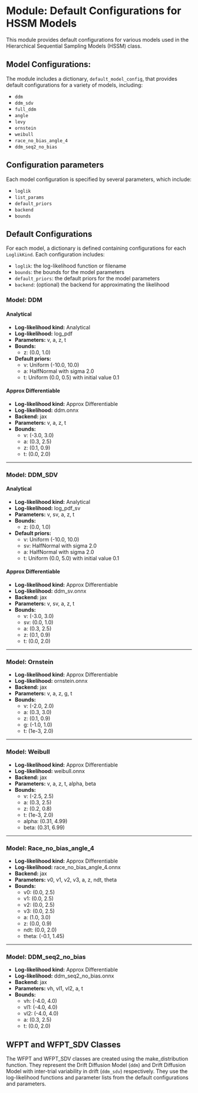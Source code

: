 # Module: Default Configurations for HSSM Models

This module provides default configurations for various models used in the Hierarchical Sequential Sampling Models (HSSM) class.

## Model Configurations:

The module includes a dictionary, `default_model_config`, that provides default configurations for a variety of models, including:

- `ddm`
- `ddm_sdv`
- `full_ddm`
- `angle`
- `levy`
- `ornstein`
- `weibull`
- `race_no_bias_angle_4`
- `ddm_seq2_no_bias`

## Configuration parameters

Each model configuration is specified by several parameters, which include:

- `loglik`
- `list_params`
- `default_priors`
- `backend`
- `bounds`

## Default Configurations

For each model, a dictionary is defined containing configurations for each `LoglikKind`. Each configuration includes:

- `loglik`: the log-likelihood function or filename
- `bounds`: the bounds for the model parameters
- `default_priors`: the default priors for the model parameters
- `backend`: (optional) the backend for approximating the likelihood

### Model: DDM

#### Analytical
- **Log-likelihood kind:** Analytical
- **Log-likelihood:** log_pdf
- **Parameters:** v, a, z, t
- **Bounds:**
  - z: (0.0, 1.0)
- **Default priors:**
  - v: Uniform (-10.0, 10.0)
  - a: HalfNormal with sigma 2.0
  - t: Uniform (0.0, 0.5) with initial value 0.1

#### Approx Differentiable
- **Log-likelihood kind:** Approx Differentiable
- **Log-likelihood:** ddm.onnx
- **Backend:** jax
- **Parameters:** v, a, z, t
- **Bounds:**
  - v: (-3.0, 3.0)
  - a: (0.3, 2.5)
  - z: (0.1, 0.9)
  - t: (0.0, 2.0)

---

### Model: DDM_SDV

#### Analytical
- **Log-likelihood kind:** Analytical
- **Log-likelihood:** log_pdf_sv
- **Parameters:** v, sv, a, z, t
- **Bounds:**
  - z: (0.0, 1.0)
- **Default priors:**
  - v: Uniform (-10.0, 10.0)
  - sv: HalfNormal with sigma 2.0
  - a: HalfNormal with sigma 2.0
  - t: Uniform (0.0, 5.0) with initial value 0.1

#### Approx Differentiable
- **Log-likelihood kind:** Approx Differentiable
- **Log-likelihood:** ddm_sv.onnx
- **Backend:** jax
- **Parameters:** v, sv, a, z, t
- **Bounds:**
  - v: (-3.0, 3.0)
  - sv: (0.0, 1.0)
  - a: (0.3, 2.5)
  - z: (0.1, 0.9)
  - t: (0.0, 2.0)

---

### Model: Ornstein

- **Log-likelihood kind:** Approx Differentiable
- **Log-likelihood:** ornstein.onnx
- **Backend:** jax
- **Parameters:** v, a, z, g, t
- **Bounds:**
  - v: (-2.0, 2.0)
  - a: (0.3, 3.0)
  - z: (0.1, 0.9)
  - g: (-1.0, 1.0)
  - t: (1e-3, 2.0)

---

### Model: Weibull

- **Log-likelihood kind:** Approx Differentiable
- **Log-likelihood:** weibull.onnx
- **Backend:** jax
- **Parameters:** v, a, z, t, alpha, beta
- **Bounds:**
  - v: (-2.5, 2.5)
  - a: (0.3, 2.5)
  - z: (0.2, 0.8)
  - t: (1e-3, 2.0)
  - alpha: (0.31, 4.99)
  - beta: (0.31, 6.99)

---

### Model: Race_no_bias_angle_4

- **Log-likelihood kind:** Approx Differentiable
- **Log-likelihood:** race_no_bias_angle_4.onnx
- **Backend:** jax
- **Parameters:** v0, v1, v2, v3, a, z, ndt, theta
- **Bounds:**
  - v0: (0.0, 2.5)
  - v1: (0.0, 2.5)
  - v2: (0.0, 2.5)
  - v3: (0.0, 2.5)
  - a: (1.0, 3.0)
  - z: (0.0, 0.9)
  - ndt: (0.0, 2.0)
  - theta: (-0.1, 1.45)

---

### Model: DDM_seq2_no_bias

- **Log-likelihood kind:** Approx Differentiable
- **Log-likelihood:** ddm_seq2_no_bias.onnx
- **Backend:** jax
- **Parameters:** vh, vl1, vl2, a, t
- **Bounds:**
  - vh: (-4.0, 4.0)
  - vl1: (-4.0, 4.0)
  - vl2: (-4.0, 4.0)
  - a: (0.3, 2.5)
  - t: (0.0, 2.0)

## WFPT and WFPT_SDV Classes

The WFPT and WFPT_SDV classes are created using the make_distribution function. They represent the Drift Diffusion Model (`ddm`) and Drift Diffusion Model with inter-trial variability in drift (`ddm_sdv`) respectively. They use the log-likelihood functions and parameter lists from the default configurations and parameters.
